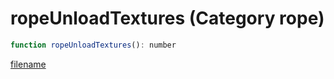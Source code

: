 # ropeUnloadTextures (Category rope)

```js
function ropeUnloadTextures(): number
```

[filename](ropeUnloadTextures_m.md ':include')